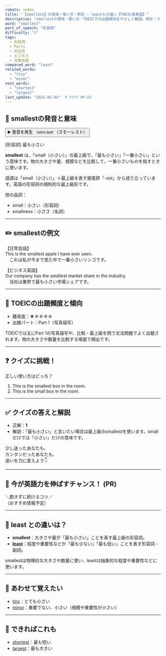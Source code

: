 ```yaml
---
robots: index
title: "【smallest】の意味・使い方・例文 ― leastとの違い【TOEIC英単語】"
description: "smallestの意味・使い方・TOEICでの出題傾向をやさしく解説。例文・クイズ付きでleastとの違いもわかりやすく学べます。"
word: "smallest"
part_of_speech: "形容詞"
difficulty: "1"
tags:
  - 形容詞
  - Part1
  - 中立的
  - ビジネス
  - 日常会話
compared_word: "least"
related_words:
  - "tiny"
  - "minor"
next_words:
  - "shortest"
  - "largest"
last_update: "2025-05-04"  # YYYY-MM-DD
---
```


## 🔰 smallestの発音と意味

<button class="play-audio" onclick="playTTS('smallest')">
  <span class="play-audio-main">
    ▶️ 発音を再生　/smɔːlɪst/
  </span>
  <span class="play-audio-sub">
    （スモーレスト）
  </span>
</button>

[形容詞] 最も小さい

**smallest** は、「small（小さい）」の最上級で、「最も小さい」「一番小さい」という意味です。物の大きさや量、規模などを比較して、一番小さいものを指すときに使います。

語源は「small（小さい）」＋最上級を表す接尾辞「-est」から成り立っています。英語の形容詞の規則的な最上級形です。

他の品詞：  
- small：小さい（形容詞）
- smallness：小ささ（名詞）

---

## ✏️ smallestの例文

【日常会話】  
This is the smallest apple I have ever seen.  
　これは私が今まで見た中で一番小さいリンゴです。

【ビジネス英語】  
Our company has the smallest market share in the industry.  
　当社は業界で最も小さい市場シェアです。

---

## 🎯 TOEICの出題頻度と傾向

- 難易度：★☆☆☆☆
- 出題パート：Part 1（写真描写）

TOEICでは主にPart 1の写真描写や、比較・最上級を問う文法問題でよく出題されます。物の大きさや数量を比較する場面で頻出です。

---

## ❓ クイズに挑戦！

正しい使い方はどっち？

1. This is the smallest box in the room.  
2. This is the small box in the room.

---

## ✅ クイズの答えと解説

- 正解：**1**
- 解説：「最も小さい」と言いたい場合は最上級のsmallestを使います。smallだけでは「小さい」だけの意味です。

少し迷ったあなたも、  
カンタンだったあなたも、  
迷いを力に変えよう👇️

---

## 🚀 今が英語力を伸ばすチャンス！ (PR)

<div class="info-center">
＼飽きずに続けるコツ／<br>  
（おすすめ情報予定）
</div>

---

## 🤔  least との違いは？

- **smallest**：大きさや量が「最も小さい」ことを表す最上級の形容詞。
- **[least](/word/least/)**：程度や重要性などが「最も少ない」「最も低い」ことを表す形容詞・副詞。

smallestは物理的な大きさや数量に使い、leastは抽象的な程度や重要性などに使います。

---

## 🧩 あわせて覚えたい

- [tiny](/word/tiny/)：とても小さい
- [minor](/word/minor/)：重要でない、小さい（規模や重要性が小さい）

---

## 📖 できればこれも

- [shortest](/word/shortest/)：最も短い
- [largest](/word/largest/)：最も大きい

<!-- cvid: aid03_bid27 -->
